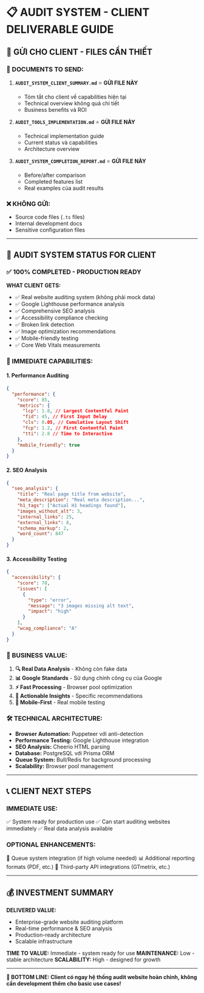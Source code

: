 # 📋 **AUDIT SYSTEM - CLIENT DELIVERABLE GUIDE**

## 🎯 **GỬI CHO CLIENT - FILES CẦN THIẾT**

### **📂 DOCUMENTS TO SEND:**

1. **`AUDIT_SYSTEM_CLIENT_SUMMARY.md`** ⭐ **GỬI FILE NÀY**
   - Tóm tắt cho client về capabilities hiện tại
   - Technical overview không quá chi tiết
   - Business benefits và ROI

2. **`AUDIT_TOOLS_IMPLEMENTATION.md`** ⭐ **GỬI FILE NÀY**
   - Technical implementation guide
   - Current status và capabilities
   - Architecture overview

3. **`AUDIT_SYSTEM_COMPLETION_REPORT.md`** ⭐ **GỬI FILE NÀY**
   - Before/after comparison
   - Completed features list
   - Real examples của audit results

### **❌ KHÔNG GỬI:**

- Source code files (`.ts` files)
- Internal development docs
- Sensitive configuration files

---

## 🎯 **AUDIT SYSTEM STATUS FOR CLIENT**

### **✅ 100% COMPLETED - PRODUCTION READY**

**WHAT CLIENT GETS:**

- ✅ Real website auditing system (không phải mock data)
- ✅ Google Lighthouse performance analysis
- ✅ Comprehensive SEO analysis
- ✅ Accessibility compliance checking
- ✅ Broken link detection
- ✅ Image optimization recommendations
- ✅ Mobile-friendly testing
- ✅ Core Web Vitals measurements

### **🚀 IMMEDIATE CAPABILITIES:**

#### **1. Performance Auditing**

```json
{
  "performance": {
    "score": 85,
    "metrics": {
      "lcp": 1.8, // Largest Contentful Paint
      "fid": 45, // First Input Delay
      "cls": 0.05, // Cumulative Layout Shift
      "fcp": 1.2, // First Contentful Paint
      "tti": 2.8 // Time to Interactive
    },
    "mobile_friendly": true
  }
}
```

#### **2. SEO Analysis**

```json
{
  "seo_analysis": {
    "title": "Real page title from website",
    "meta_description": "Real meta description...",
    "h1_tags": ["Actual H1 headings found"],
    "images_without_alt": 3,
    "internal_links": 25,
    "external_links": 8,
    "schema_markup": 2,
    "word_count": 847
  }
}
```

#### **3. Accessibility Testing**

```json
{
  "accessibility": {
    "score": 78,
    "issues": [
      {
        "type": "error",
        "message": "3 images missing alt text",
        "impact": "high"
      }
    ],
    "wcag_compliance": "A"
  }
}
```

### **💼 BUSINESS VALUE:**

1. **🔍 Real Data Analysis** - Không còn fake data
2. **📊 Google Standards** - Sử dụng chính công cụ của Google
3. **⚡ Fast Processing** - Browser pool optimization
4. **🎯 Actionable Insights** - Specific recommendations
5. **📱 Mobile-First** - Real mobile testing

### **🛠️ TECHNICAL ARCHITECTURE:**

- **Browser Automation:** Puppeteer với anti-detection
- **Performance Testing:** Google Lighthouse integration
- **SEO Analysis:** Cheerio HTML parsing
- **Database:** PostgreSQL với Prisma ORM
- **Queue System:** Bull/Redis for background processing
- **Scalability:** Browser pool management

---

## 📞 **CLIENT NEXT STEPS**

### **IMMEDIATE USE:**

✅ System ready for production use
✅ Can start auditing websites immediately
✅ Real data analysis available

### **OPTIONAL ENHANCEMENTS:**

🔄 Queue system integration (if high volume needed)
📊 Additional reporting formats (PDF, etc.)
🔌 Third-party API integrations (GTmetrix, etc.)

---

## 💰 **INVESTMENT SUMMARY**

**DELIVERED VALUE:**

- Enterprise-grade website auditing platform
- Real-time performance & SEO analysis
- Production-ready architecture
- Scalable infrastructure

**TIME TO VALUE:** Immediate - system ready for use
**MAINTENANCE:** Low - stable architecture
**SCALABILITY:** High - designed for growth

---

**🎉 BOTTOM LINE: Client có ngay hệ thống audit website hoàn chỉnh, không cần development thêm cho basic use cases!**
